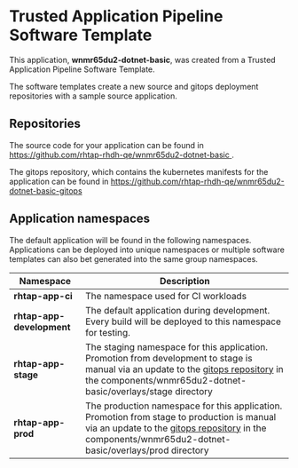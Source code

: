 # Trusted Application Pipeline Software Template

This application, **wnmr65du2-dotnet-basic**, was created from a Trusted Application Pipeline Software Template.

The software templates create a new source and gitops deployment repositories with a sample source application. 

## Repositories

The source code for your application can be found in [https://github.com/rhtap-rhdh-qe/wnmr65du2-dotnet-basic ](https://github.com/rhtap-rhdh-qe/wnmr65du2-dotnet-basic ).
 
The gitops repository, which contains the kubernetes manifests for the application can be found in 
[https://github.com/rhtap-rhdh-qe/wnmr65du2-dotnet-basic-gitops ](https://github.com/rhtap-rhdh-qe/wnmr65du2-dotnet-basic-gitops ) 

## Application namespaces 

The default application will be found in the following namespaces. Applications can be deployed into unique namespaces or multiple software templates can also bet generated into the same group namespaces.  

|  Namespace   |  Description   |  
| -------- | -------- |
| **rhtap-app-ci** | The namespace used for CI workloads |
| **rhtap-app-development** | The default application during development. Every build will be deployed to this namespace for testing. |
| **rhtap-app-stage** | The staging namespace for this application. Promotion from development to stage is manual via an update to the [gitops repository](https://github.com/rhtap-rhdh-qe/wnmr65du2-dotnet-basic-gitops ) in the components/wnmr65du2-dotnet-basic/overlays/stage directory |
| **rhtap-app-prod** | The production namespace for this application. Promotion from stage to production is manual via an update to the [gitops repository](https://github.com/rhtap-rhdh-qe/wnmr65du2-dotnet-basic-gitops ) in the components/wnmr65du2-dotnet-basic/overlays/prod directory |